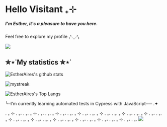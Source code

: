 # Hello Visitant ₊⊹

##### I'm Esther, it's a pleasure to have you here. 

Feel free to explore my profile ₍ᐢ.  ̫   .ᐢ₎

<a href="https://www.youtube.com/watch?v=dQw4w9WgXcQ"><img src="https://user-images.githubusercontent.com/73097560/115834477-dbab4500-a447-11eb-908a-139a6edaec5c.gif"></a>


## ✮⋆˙My statistics ✮⋆˙

![EstherAires's github stats](https://github-readme-stats.vercel.app/api?username=EstherAires&show_icons=true&theme=tokyonight)


<img src="https://github-readme-streak-stats.herokuapp.com/?user=EstherAires&theme=tokyonight" alt="mystreak"/>


![EstherAires's Top Langs](https://github-readme-stats.vercel.app/api/top-langs/?username=EstherAires&theme=tokyonight&layout=compact)

╰┈I’m currently learning automated tests in Cypress with JavaScript── .✦

. ₊ ⊹ . ₊˖ . ₊. ₊ ⊹ . ₊˖ . ₊. ₊ ⊹ . ₊˖ . ₊. ₊ ⊹ . ₊˖ . ₊. ₊ ⊹ . ₊˖ . ₊. ₊ ⊹ . ₊˖ . ₊. ₊ ⊹ . ₊˖ . ₊. ₊ ⊹ . ₊˖ . ₊. ₊ ⊹ . ₊˖ . ₊. ₊ ⊹ . ₊˖ . ₊. ₊ ⊹ . ₊˖ . ₊. ₊ ⊹ . ₊˖ . ₊. ₊ ⊹ . ₊˖ . ₊. 
<a href="https://www.youtube.com/watch?v=dQw4w9WgXcQ"><img src="https://user-images.githubusercontent.com/73097560/115834477-dbab4500-a447-11eb-908a-139a6edaec5c.gif"></a>
